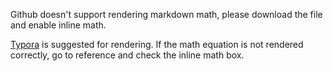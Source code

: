 Github doesn't support rendering markdown math, please download the file and enable inline math.

[Typora](https://typora.io/) is suggested for rendering. If the math equation is not rendered correctly, go to reference and check the inline math box.
